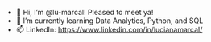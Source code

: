 - 👋 Hi, I’m @lu-marcal! Pleased to meet ya! 
- 🌱 I’m currently learning Data Analytics, Python, and SQL
- 📫 LinkedIn: https://www.linkedin.com/in/lucianamarcal/

<!---
lu-marcal/lu-marcal is a ✨ special ✨ repository because its `README.md` (this file) appears on your GitHub profile.
You can click the Preview link to take a look at your changes.
--->
